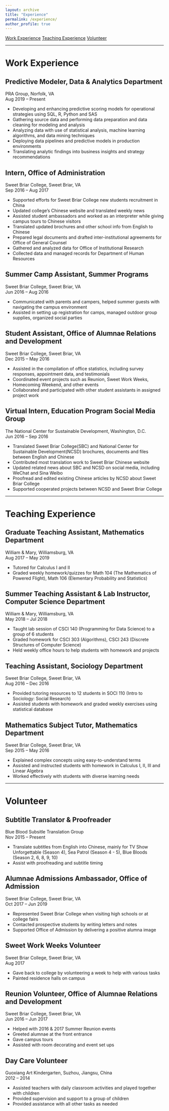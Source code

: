 ```yaml
---
layout: archive
title: "Experience"
permalink: /experience/
author_profile: true
---
```


[Work Experience](#work-experience)
[Teaching Experience](#teaching-experience)
[Volunteer](#volunteer)

---

# Work Experience

## Predictive Modeler, Data & Analytics Department
PRA Group, Norfolk, VA  
Aug 2019 – Present
- Developing and enhancing predictive scoring models for operational strategies using SQL, R, Python and SAS
- Gathering source data and performing data preparation and data cleaning for modeling and analysis
- Analyzing data with use of statistical analysis, machine learning algorithms, and data mining techniques
- Deploying data pipelines and predictive models in production environments
- Translating analytic findings into business insights and strategy recommendations

## Intern, Office of Administration
Sweet Briar College, Sweet Briar, VA  
Sep 2016 – Aug 2017
- Supported efforts for Sweet Briar College new students recruitment in China
- Updated college’s Chinese website and translated weekly news
- Assisted student ambassadors and worked as an interpreter while giving campus tours to Chinese visitors
- Translated updated brochures and other school info from English to Chinese
- Prepared legal documents and drafted inter-institutional agreements for Office of General Counsel
- Gathered and analyzed data for Office of Institutional Research
- Collected data and managed records for Department of Human Resources

## Summer Camp Assistant, Summer Programs
Sweet Briar College, Sweet Briar, VA  
Jun 2016 – Aug 2016
- Communicated with parents and campers, helped summer guests with navigating the campus environment
- Assisted in setting up registration for camps, managed outdoor group supplies, organized social parties

## Student Assistant, Office of Alumnae Relations and Development
Sweet Briar College, Sweet Briar, VA  
Dec 2015 – May 2016
- Assisted in the compilation of office statistics, including survey responses, appointment data, and testimonials
- Coordinated event projects such as Reunion, Sweet Work Weeks, Homecoming Weekend, and other events
- Collaborated and participated with other student assistants in assigned project work

## Virtual Intern, Education Program Social Media Group
The National Center for Sustainable Development, Washington, D.C.  
Jun 2016 – Sep 2016
- Translated Sweet Briar College(SBC) and National Center for Sustainable Development(NCSD) brochures, documents and files between English and Chinese
- Contributed most translation work to Sweet Briar Chinese website
- Updated related news about SBC and NCSD on social media, including WeChat and Sina Weibo
- Proofread and edited existing Chinese articles by NCSD about Sweet Briar College
- Supported cooperated projects between NCSD and Sweet Briar College

---

# Teaching Experience

## Graduate Teaching Assistant, Mathematics Department
William & Mary, Williamsburg, VA  
Aug 2017 – May 2019
- Tutored for Calculus I and II
- Graded weekly homework/quizzes for Math 104 (The Mathematics of Powered Flight), Math 106 (Elementary Probability and Statistics)

## Summer Teaching Assistant & Lab Instructor, Computer Science Department
William & Mary, Williamsburg, VA  
May 2018 – Jul 2018
- Taught lab session of CSCI 140 (Programming for Data Science) to a group of 6 students
- Graded homework for CSCI 303 (Algorithms), CSCI 243 (Discrete Structures of Computer Science)
- Held weekly office hours to help students with homework and projects

## Teaching Assistant, Sociology Department
Sweet Briar College, Sweet Briar, VA  
Aug 2016 – Dec 2016
- Provided tutoring resources to 12 students in SOCI 110 (Intro to Sociology: Social Research)
- Assisted students with homework and graded weekly exercises using statistical database

## Mathematics Subject Tutor, Mathematics Department
Sweet Briar College, Sweet Briar, VA  
Sep 2015 – May 2016
- Explained complex concepts using easy-to-understand terms
- Assisted and instructed students with homework in Calculus I, II, III and Linear Algebra
- Worked effectively with students with diverse learning needs

---

# Volunteer

## Subtitle Translator & Proofreader
Blue Blood Subsitle Translation Group  
Nov 2015 – Present 
- Translate subtitles from English into Chinese, mainly for TV Show Unforgettable (Season 4), Sea Patrol (Season 4 - 5), Blue Bloods (Season 2, 6, 8, 9, 10)
- Assist with proofreading and subtitle timing

## Alumnae Admissions Ambassador, Office of Admission
Sweet Briar College, Sweet Briar, VA  
Oct 2017 – Jun 2019 
- Represented Sweet Briar College when visiting high schools or at college fairs
- Contacted prospective students by writing letters and notes
- Supported Office of Admission by delivering a positive alumna image

## Sweet Work Weeks Volunteer
Sweet Briar College, Sweet Briar, VA  
Aug 2017 
- Gave back to college by volunteering a week to help with various tasks
- Painted residence halls on campus

## Reunion Volunteer, Office of Alumnae Relations and Development
Sweet Briar College, Sweet Briar, VA  
Jun 2016 – Jun 2017 
- Helped with 2016 & 2017 Summer Reunion events
- Greeted alumnae at the front entrance
- Gave campus tours
- Assisted with room decorating and event set ups

## Day Care Volunteer
Guoxiang Art Kindergarten, Suzhou, Jiangsu, China  
2012 – 2014 
- Assisted teachers with daily classroom activities and played together with children
- Provided supervision and support to a group of children
- Provided assistance with all other tasks as needed